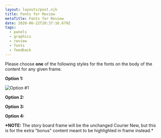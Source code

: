 ```yaml
---
layout: layouts/post.njk
title: Fonts for Review
metaTitle: Fonts for Review
date: 2020-06-22T20:37:16.679Z
tags:
  - panels
  - graphics
  - review
  - fonts
  - feedback
---
```

Please choose **one** of the following styles for the fonts on the body of the content for any given frame.

**Option 1:**

![Option #1](/images/washorsanitize_f2.png "Option 1")

**Option 2:**

**Option 3:**

**Option 4:**

**\*NOTE:** The story board frame will be the unchanged Courier New, but this is for the extra "bonus" content meant to be highlighted in frame instead.*